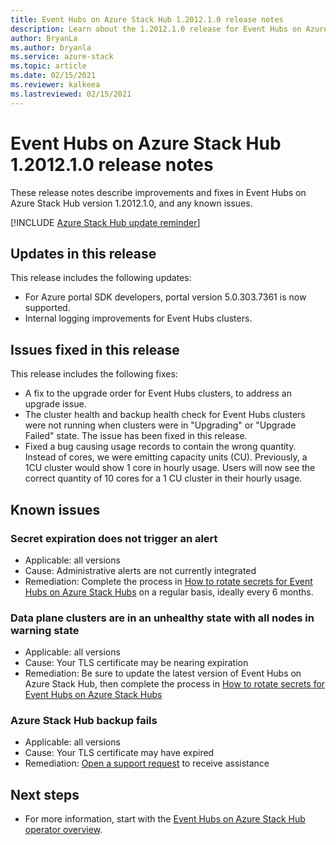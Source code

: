 ```yaml
---
title: Event Hubs on Azure Stack Hub 1.2012.1.0 release notes 
description: Learn about the 1.2012.1.0 release for Event Hubs on Azure Stack Hub, including bug fixes, features, and how to install the update.
author: BryanLa
ms.author: bryanla
ms.service: azure-stack
ms.topic: article
ms.date: 02/15/2021
ms.reviewer: kalkeea
ms.lastreviewed: 02/15/2021
---
```


# Event Hubs on Azure Stack Hub 1.2012.1.0 release notes

These release notes describe improvements and fixes in Event Hubs on Azure Stack Hub version 1.2012.1.0, and any known issues. 

[!INCLUDE [Azure Stack Hub update reminder](../includes/event-hubs-hub-update-banner.md)]

## Updates in this release

This release includes the following updates:

- For Azure portal SDK developers, portal version 5.0.303.7361 is now supported.
- Internal logging improvements for Event Hubs clusters.

## Issues fixed in this release

This release includes the following fixes:

- A fix to the upgrade order for Event Hubs clusters, to address an upgrade issue.
- The cluster health and backup health check for Event Hubs clusters were not running
when clusters were in "Upgrading" or "Upgrade Failed" state. The issue has been fixed in this release.
- Fixed a bug causing usage records to contain the wrong quantity. Instead of cores, we were emitting capacity units (CU). Previously, a 1CU cluster would show 1 core in hourly usage. Users will now see the correct quantity of 10 cores for a 1 CU cluster in their hourly usage.

## Known issues 

### Secret expiration does not trigger an alert

- Applicable: all versions
- Cause: Administrative alerts are not currently integrated
- Remediation: Complete the process in [How to rotate secrets for Event Hubs on Azure Stack Hubs](event-hubs-rp-rotate-secrets.md) on a regular basis, ideally every 6 months.

### Data plane clusters are in an unhealthy state with all nodes in warning state

- Applicable: all versions
- Cause: Your TLS certificate may be nearing expiration
- Remediation: Be sure to update the latest version of Event Hubs on Azure Stack Hub, then complete the process in [How to rotate secrets for Event Hubs on Azure Stack Hubs](event-hubs-rp-rotate-secrets.md)

### Azure Stack Hub backup fails

- Applicable: all versions
- Cause: Your TLS certificate may have expired
- Remediation: [Open a support request](azure-stack-help-and-support-overview.md) to receive assistance

## Next steps

- For more information, start with the [Event Hubs on Azure Stack Hub operator overview](event-hubs-rp-overview.md).

